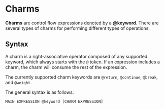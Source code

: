 # Charms

**Charms** are control flow expressions denoted by a **@keyword**.
There are several types of charms for performing different types of operations.

## Syntax

A charm is a right-associative operator composed of any supported keyword, which always starts with the `@` token.
If an expression includes a charm, the charm will consume the rest of the expression.

The currently supported charm keywords are `@return`, `@continue`, `@break`, and `@weight`.

The general syntax is as follows:

```
MAIN EXPRESSION @keyword [CHARM EXPRESSION]
```